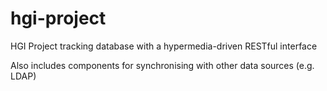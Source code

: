 hgi-project
===========

HGI Project tracking database with a hypermedia-driven RESTful interface

Also includes components for synchronising with other data sources (e.g. LDAP)

